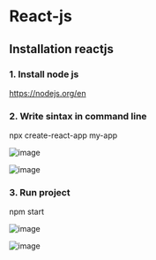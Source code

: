 # React-js
## Installation reactjs

### 1. Install node js
https://nodejs.org/en

### 2. Write sintax in command line

npx create-react-app my-app

![image](https://user-images.githubusercontent.com/59097891/230737164-7eb59cc1-e603-4243-a42c-d19f5e50d6ca.png)

![image](https://user-images.githubusercontent.com/59097891/230787308-5afe0f1e-bc49-4352-b48a-b44a2b0cf439.png)

### 3. Run project

npm start

![image](https://user-images.githubusercontent.com/59097891/230787354-7b17799f-02ca-4f35-8c4f-b49e1e6f7521.png)

![image](https://user-images.githubusercontent.com/59097891/230787367-9117bc3f-5450-4da9-8db3-d2a9fb9fff83.png)



